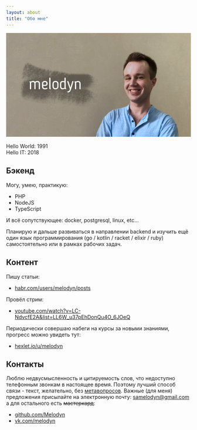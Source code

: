 ```yaml
---
layout: about
title: "Обо мне"
---
```


![фото со мной и моим ником](/assets/img/me_site.png)

Hello World: 1991<br>
Hello IT: 2018

## Бэкенд

Могу, умею, практикую:
* PHP
* NodeJS
* TypeScript

И всё сопутствующее: docker, postgresql, linux, etc...

Планирую и дальше развиваться в направлении backend и изучить ещё один язык программирования (go / kotlin / racket / elixir / ruby) самостоятельно или в рамках рабочих задач.


## Контент

Пишу статьи:
* <a href="https://habr.com/ru/users/melodyn/posts">habr.com/users/melodyn/posts</a>

Провёл стрим:
* <a href="https://www.youtube.com/watch?v=LC-NdvcfE2A&list=LL6W_u37pEhDonQu4O_6JOeQ">youtube.com/watch?v=LC-NdvcfE2A&list=LL6W_u37pEhDonQu4O_6JOeQ</a>

Периодически совершаю набеги на курсы за новыми знаниями, прогресс можно увидеть тут:
* <a href="https://ru.hexlet.io/u/melodyn">hexlet.io/u/melodyn</a>

## Контакты

Люблю недвусмысленность и цитируемость слов, что недоступно телефонным звонкам в настоящее время. Поэтому лучший способ связи - текст, желательно, без [метавопросов](https://nometa.xyz/). Важные (для меня) предложения присылайте на электронную почту: <a href="mailto:samelodyn@gmail.com">samelodyn@gmail.com</a> а для остального есть <s>мастеркард</s>:

* <a href="https://github.com/Melodyn" target="_blank">github.com/Melodyn</a>
* <a href="https://vk.com/melodyn" target="_blank">vk.com/melodyn</a>
